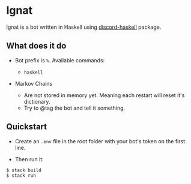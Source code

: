 # Ignat

Ignat is a bot written in Haskell using [discord-haskell](https://hackage.haskell.org/package/discord-haskell) package.

## What does it do

- Bot prefix is `%`. Available commands:
    - `haskell`

- Markov Chains
    - Are not stored in memory yet. Meaning each restart will reset it's dictionary.
    - Try to @tag the bot and tell it something.

## Quickstart

- Create an `.env` file in the root folder with your bot's token on the first line.

- Then run it:
``` console
$ stack build
$ stack run
```
